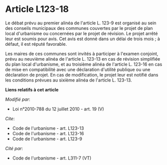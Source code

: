 # Article L123-18

Le débat prévu au premier alinéa de l'article L. 123-9 est organisé au sein des conseils municipaux des communes couvertes
par le projet de plan local d'urbanisme ou concernées par le projet de révision. Le projet arrêté leur est soumis pour avis.
Cet avis est donné dans un délai de trois mois ; à défaut, il est réputé favorable. 

Les maires de ces communes sont invités à participer à l'examen conjoint, prévu au neuvième alinéa de l'article L. 123-13 en
cas de révision simplifiée du plan local d'urbanisme, et au troisième alinéa de l'article L. 123-16 en cas de mise en
compatibilité avec une déclaration d'utilité publique ou une déclaration de projet. En cas de modification, le projet leur
est notifié dans les conditions prévues au sixième alinéa de l'article L. 123-13.

**Liens relatifs à cet article**

_Modifié par_:

  - Loi n°2010-788 du 12 juillet 2010 - art. 19 (V)

_Cite_:

  - Code de l'urbanisme - art. L123-13
  - Code de l'urbanisme - art. L123-16
  - Code de l'urbanisme - art. L123-9

_Cité par_:

  - Code de l'urbanisme - art. L311-7 (VT)
